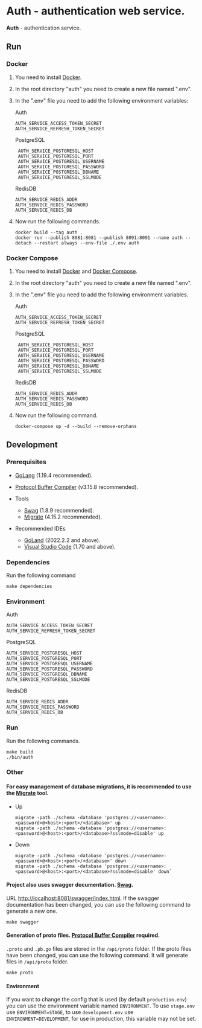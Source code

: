 # Auth - authentication web service.

**Auth** - authentication service.

## Run

### Docker

1) You need to install [Docker](https://docs.docker.com/get-docker).

2) In the root directory "auth" you need to create a new file named ".env".

3) In the ".env" file you need to add the following environment variables:

   Auth

    ````
    AUTH_SERVICE_ACCESS_TOKEN_SECRET
    AUTH_SERVICE_REFRESH_TOKEN_SECRET
    ````
   PostgreSQL

   ````
    AUTH_SERVICE_POSTGRESQL_HOST
    AUTH_SERVICE_POSTGRESQL_PORT
    AUTH_SERVICE_POSTGRESQL_USERNAME
    AUTH_SERVICE_POSTGRESQL_PASSWORD
    AUTH_SERVICE_POSTGRESQL_DBNAME
    AUTH_SERVICE_POSTGRESQL_SSLMODE
    ````
   RedisDB

    ````
    AUTH_SERVICE_REDIS_ADDR
    AUTH_SERVICE_REDIS_PASSWORD
    AUTH_SERVICE_REDIS_DB
    ````

4) Now run the following commands.
    ```
    docker build --tag auth .
    docker run --publish 8081:8081 --publish 8091:8091 --name auth --detach --restart always --env-file ./.env auth
    ```

### Docker Compose

1) You need to install [Docker](https://docs.docker.com/get-docker)
   and [Docker Compose](https://docs.docker.com/compose/install).

2) In the root directory "auth" you need to create a new file named ".env".

3) In the ".env" file you need to add the following environment variables.

   Auth

    ````
    AUTH_SERVICE_ACCESS_TOKEN_SECRET
    AUTH_SERVICE_REFRESH_TOKEN_SECRET
    ````
   PostgreSQL

   ````
    AUTH_SERVICE_POSTGRESQL_HOST
    AUTH_SERVICE_POSTGRESQL_PORT
    AUTH_SERVICE_POSTGRESQL_USERNAME
    AUTH_SERVICE_POSTGRESQL_PASSWORD
    AUTH_SERVICE_POSTGRESQL_DBNAME
    AUTH_SERVICE_POSTGRESQL_SSLMODE
    ````
   RedisDB

    ````
    AUTH_SERVICE_REDIS_ADDR
    AUTH_SERVICE_REDIS_PASSWORD
    AUTH_SERVICE_REDIS_DB
    ````

4) Now run the following command.
   ````
   docker-compose up -d --build --remove-orphans
   ````

## Development

### Prerequisites

- [GoLang](https://go.dev/dl) (1.19.4 recommended).
- [Protocol Buffer Compiler](https://grpc.io/docs/protoc-installation) (v3.15.8 recommended).

- Tools

    - [Swag](https://github.com/swaggo/swag) (1.8.9 recommended).
    - [Migrate](https://github.com/golang-migrate/migrate) (4.15.2 recommended).

- Recommended IDEs

    - [GoLand](https://www.jetbrains.com/go) (2022.2.2 and above).
    - [Visual Studio Code](https://code.visualstudio.com) (1.70 and above).

### Dependencies

Run the following command

````
make dependencies
````

### Environment

Auth

````
AUTH_SERVICE_ACCESS_TOKEN_SECRET
AUTH_SERVICE_REFRESH_TOKEN_SECRET
````

PostgreSQL

````
AUTH_SERVICE_POSTGRESQL_HOST
AUTH_SERVICE_POSTGRESQL_PORT
AUTH_SERVICE_POSTGRESQL_USERNAME
AUTH_SERVICE_POSTGRESQL_PASSWORD
AUTH_SERVICE_POSTGRESQL_DBNAME
AUTH_SERVICE_POSTGRESQL_SSLMODE
````

RedisDB

````
AUTH_SERVICE_REDIS_ADDR
AUTH_SERVICE_REDIS_PASSWORD
AUTH_SERVICE_REDIS_DB
````

### Run

Run the following commands.

````
make build
./bin/auth
````

### Other

#### For easy management of database migrations, it is recommended to use the [Migrate](https://github.com/golang-migrate/migrate) tool.

- Up

    ````
    migrate -path ./schema -database 'postgres://<username>:<password>@<host>:<port>/<database>' up
    migrate -path ./schema -database 'postgres://<username>:<password>@<host>:<port>/<database>?sslmode=disable' up
    ````

- Down

    ````
    migrate -path ./schema -database 'postgres://<username>:<password>@<host>:<port>/<database>' down
    migrate -path ./schema -database 'postgres://<username>:<password>@<host>:<port>/<database>?sslmode=disable' down`
    ````

#### Project also uses swagger documentation. [Swag](https://github.com/swaggo/swag).

URL [http://localhost:8081/swagger/index.html](http://localhost:8081/swagger/index.html). If the swagger documentation
has been changed, you can use the following command to generate a new one.

````
make swagger
````

#### Generation of proto files. [Protocol Buffer Compiler](https://grpc.io/docs/protoc-installation) required.

`.proto` and `.pb.go` files are stored in the `/api/proto` folder. If the proto files have been changed, you can use the
following command. It will generate files in `/api/proto` folder.

````
make proto
````

#### Environment

If you want to change the config that is used (by default `production.env`) you can use the environment variable
named `ENVIRONMENT`. To use `stage.env` use `ENVIRONMENT=STAGE`, to use `development.env`
use `ENVIRONMENT=DEVELOPMENT`, for use in production, this variable may not be set.
